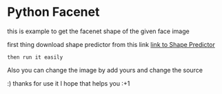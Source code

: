 # Python Facenet
this is example to get the facenet shape of the given face image

first thing download shape predictor from this link 
[link to Shape Predictor](https://github.com/AKSHAYUBHAT/TensorFace/blob/master/openface/models/dlib/shape_predictor_68_face_landmarks.dat)

```
then run it easily
```

Also you can change the image by add yours and change the source

:) thanks for use it I hope that helps you :+1

